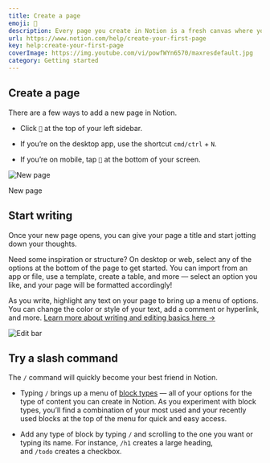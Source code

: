 ```yaml
---
title: Create a page
emoji: 📄
description: Every page you create in Notion is a fresh canvas where you can add whatever content you want. Follow these steps to create your first one 📄
url: https://www.notion.com/help/create-your-first-page
key: help:create-your-first-page
coverImage: https://img.youtube.com/vi/powfWYn6570/maxresdefault.jpg
category: Getting started
---
```


## Create a page

There are a few ways to add a new page in Notion.

* Click `📝` at the top of your left sidebar.

* If you’re on the desktop app, use the shortcut `cmd/ctrl` + `N`.

* If you’re on mobile, tap `📝` at the bottom of your screen.

![New page](https://images.ctfassets.net/spoqsaf9291f/6JQdtevqi0Xc2AupdtZtsa/360496561e298b13aa47d6a13db9e44e/Group_12.png)

New page

## Start writing

Once your new page opens, you can give your page a title and start jotting down your thoughts.

[](//videos.ctfassets.net/spoqsaf9291f/8OWBURBJcbGefqCwFRnda/f3cc98db66b50601f4736e9c875bc2d7/new_createyourfirstpage2.mp4)

Need some inspiration or structure? On desktop or web, select any of the options at the bottom of the page to get started. You can import from an app or file, use a template, create a table, and more — select an option you like, and your page will be formatted accordingly!

As you write, highlight any text on your page to bring up a menu of options. You can change the color or style of your text, add a comment or hyperlink, and more. [Learn more about writing and editing basics here →](https://www.notion.com/help/writing-and-editing-basics)

![Edit bar](https://images.ctfassets.net/spoqsaf9291f/LF7MIVlU6X3mkKHAWqTyG/f31ce54cfbd2a7fe677193e876b5a25b/createyourfirstpage3.png)

## Try a slash command

The `/` command will quickly become your best friend in Notion.

* Typing `/` brings up a menu of [block types](https://www.notion.com/help/what-is-a-block) — all of your options for the type of content you can create in Notion. As you experiment with block types, you’ll find a combination of your most used and your recently used blocks at the top of the menu for quick and easy access.

* Add any type of block by typing `/` and scrolling to the one you want or typing its name. For instance, `/h1` creates a large heading, and `/todo` creates a checkbox.

[](//videos.ctfassets.net/spoqsaf9291f/3HVip8XgcEoqQcYZrraMRN/82b86f85e85e0196be660f116ec1fe82/slash_command.mp4)
